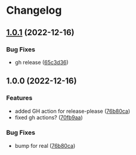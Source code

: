 # Changelog

## [1.0.1](https://github.com/dantaylor3/chromecast-client/compare/v1.0.0...v1.0.1) (2022-12-16)


### Bug Fixes

* gh release ([65c3d36](https://github.com/dantaylor3/chromecast-client/commit/65c3d365d8e45e0617bc1ee5d3ff78a229a81a91))

## 1.0.0 (2022-12-16)


### Features

* added GH action for release-please ([76b80ca](https://github.com/dantaylor3/chromecast-client/commit/76b80ca66022279202ee30581885a661c4c2c961))
* fixed gh actions? ([70fb9aa](https://github.com/dantaylor3/chromecast-client/commit/70fb9aacbf4fb24c997a19243923add204abb993))


### Bug Fixes

* bump for real ([76b80ca](https://github.com/dantaylor3/chromecast-client/commit/76b80ca66022279202ee30581885a661c4c2c961))
